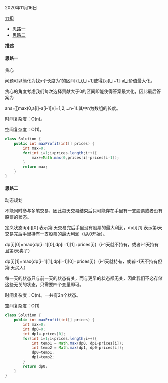 2020年11月16日

[力扣](https://leetcode-cn.com/problems/best-time-to-buy-and-sell-stock-ii/)

- [思路一](#思路一)
- [思路二](#思路二)

**描述**

#### 思路一

贪心

问题可以简化为找x个长度为1的区间 (l_i,l_i+1]使得∑a[l_i+1]-a[l_i](i=1,2,...x)价值最大化。

贪心的角度考虑我们每次选择贡献大于0的区间即能使得答案最大化，因此最后答案为

ans=∑max(0,a[i]-a[i-1])(i=1,2,...n-1).其中n为数组的长度。

时间复杂度：O(n)。

空间复杂度：O(1)。

```java
class Solution {
    public int maxProfit(int[] prices) {
        int max=0;
        for(int i=1;i<prices.length;i++){
            max+=Math.max(0,prices[i]-prices[i-1]);
        }
        return max;
    }
}
```

#### 思路二

动态规划

不能同时参与多笔交易，因此每天交易结束后只可能存在手里有一支股票或者没有股票的状态。

定义状态dp[i][0] 表示第i天交易完后手里没有股票的最大利润，dp[i][1] 表示第i天交易完后手里持有一支股票的最大利润（i从0开始）。

dp[i][0]=max{dp[i−1][0],dp[i−1][1]+prices[i]}（i-1天就不持有，或者i-1天持有且第i天卖了）

dp[i][1]=max{dp[i−1][1],dp[i−1][0]−prices[i]}（i-1天就持有，或者i-1天不持有但第i天买入）

每一天的状态只与前一天的状态有关，而与更早的状态都无关，因此我们不必存储这些无关的状态，只需要四个变量即可。

时间复杂度：O(n)。一共有2n个状态。

空间复杂度：O(1)

```java
class Solution {
    public int maxProfit(int[] prices) {
        int max=0;
        int dp0=0;
        int dp1=-prices[0];
        for(int i=1;i<prices.length;i++){
            int temp1 = Math.max(dp0, dp1+prices[i]);
            int temp2 = Math.max(dp1, dp0-prices[i]);
            dp0=temp1;
            dp1=temp2;
        }
        return dp0;
    }
}
```
